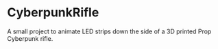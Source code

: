 # CyberpunkRifle
A small project to animate LED strips down the side of a 3D printed Prop Cyberpunk rifle.

